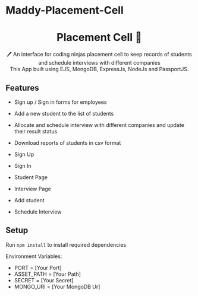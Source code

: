 # Maddy-Placement-Cell
 <h1 align="center">Placement Cell  📝</h1> 
<p align="center">
 🖊️ An interface for coding ninjas placement cell to keep records of students and schedule interviews with different companies <br>
     This App built using EJS, MongoDB, ExpressJs, NodeJs and PassportJS.
</p>

## Features

- Sign up / Sign in forms for employees
- Add a new student to the list of students
- Allocate and schedule interview with different companies and update their result status
- Download reports of students in csv format
  
- Sign Up
- Sign In
- Student Page
- Interview Page
- Add student
- Schedule Interview

## Setup

Run `npm install` to install required dependencies

Environment Variables:

- PORT = [Your Port]
- ASSET_PATH = [Your Path]
- SECRET = [Your Secret]
- MONGO_URI = [Your MongoDB Ur]
